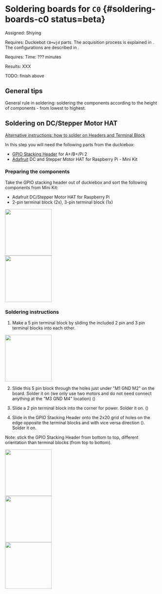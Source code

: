 # Soldering boards for `C0` {#soldering-boards-c0 status=beta}


Assigned: Shiying

<div class='requirements' markdown="1">


Requires:  Duckiebot `C0+wjd` parts. The acquisition process is explained in [](#acquiring-parts-c0). The configurations are described in [](#duckiebot-configurations).

Requires: Time: ??? minutes

Results: XXX

TODO: finish above

</div>

## General  tips


General rule in soldering: soldering the components according to the height of components - from lowest to highest.

##  Soldering on DC/Stepper Motor HAT

[Alternative instructions: how to solder on Headers and Terminal Block](https://learn.adafruit.com/adafruit-dc-and-stepper-motor-hat-for-raspberry-pi/assembly)

In this step you will need the following parts from the duckiebox:

- [GPIO Stacking Header](http://adafru.it/2223) for A+/B+/Pi 2
- [Adafruit](http://adafru.it/2348) DC and Stepper Motor HAT for Raspberry Pi - Mini Kit

### Preparing the components

Take the GPIO stacking header out of duckiebox and sort the following components from Mini Kit:

* Adafruit DC/Stepper Motor HAT for Raspberry Pi
* 2-pin terminal block (2x), 3-pin terminal block (1x)

<div figure-id="fig:GPIO_Stacking_Header" figure-caption="GPIO_Stacking_Header">
     <img src="GPIO_Stacking_Header.jpg" style='width: 20ex; height: auto'/>
</div>
<div figure-id="fig:DC/Stepper_HAT" figure-caption="DC/Stepper Motor HAT and solder components">
    <img src="DC_stepper_HAT.jpg" style='width: 20ex; height: auto'/>
</div>



### Soldering instructions

1. Make a 5 pin terminal block by sliding the included 2 pin and 3 pin terminal blocks into each other.

<div figure-id="fig:terminal_block" figure-caption="5 pin terminal_block">
   <img src="terminal_block.jpg" style='width: 20ex; height: auto'/>

</div>

2. Slide this 5 pin block through the holes just under "M1 GND M2" on the board. Solder it on (we only use two motors and do not need connect anything at the "M3 GND M4" location) ([](#figure:upview_Stepper_Motor))

3. Slide a 2 pin terminal block into the corner for power. Solder it on.
([](#figure:sideview_terminal))

4. Slide in the GPIO Stacking Header onto the 2x20 grid of holes on the edge opposite the terminal blocks and with vice versa direction ([](#figure:GPIO_HAT_orientation)). Solder it on.

Note: stick the GPIO Stacking Header from bottom to top, different orientation than terminal blocks (from top to bottom).

<div figure-id="fig:GPIO_HAT_orientation" figure-caption=" ">
   <img src="GPIO_HAT_orientation.jpg" style='width: 20ex; height: auto'/>
</div>
<div figure-id="fig:sideview_terminal" figure-caption="Side view of finished soldering DC/Stepper Motor HAT">
   <img src="sideview_Stepper_HAT.jpg" style='width: 20ex; height: auto'/>
</div>
<div figure-id="fig:upview_Stepper_Motor" figure-caption="upside view of finished soldering DC/Stepper Motor HAT">
   <img src="upview_stepper_Motor.jpg" style='width: 20ex; height: auto'/>
</div>
